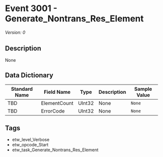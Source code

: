 # Event 3001 - Generate_Nontrans_Res_Element
###### Version: 0

## Description
None

## Data Dictionary
|Standard Name|Field Name|Type|Description|Sample Value|
|---|---|---|---|---|
|TBD|ElementCount|UInt32|None|`None`|
|TBD|ErrorCode|UInt32|None|`None`|

## Tags
* etw_level_Verbose
* etw_opcode_Start
* etw_task_Generate_Nontrans_Res_Element